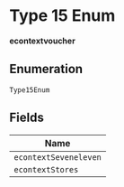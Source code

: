 
# Type 15 Enum

**econtextvoucher**

## Enumeration

`Type15Enum`

## Fields

| Name |
|  --- |
| `econtextSeveneleven` |
| `econtextStores` |

